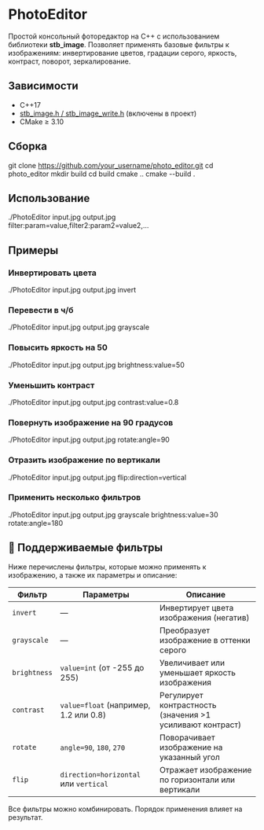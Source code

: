 # PhotoEditor

Простой консольный фоторедактор на C++ с использованием библиотеки **stb_image**. Позволяет применять базовые фильтры к изображениям: инвертирование цветов, градации серого, яркость, контраст, поворот, зеркалирование.

## Зависимости

- C++17
- [stb_image.h / stb_image_write.h](https://github.com/nothings/stb) (включены в проект)
- CMake ≥ 3.10

## Сборка

git clone https://github.com/your_username/photo_editor.git
cd photo_editor
mkdir build
cd build
cmake ..
cmake --build . 

## Использование

./PhotoEditor input.jpg output.jpg filter:param=value,filter2:param2=value2,...

## Примеры

### Инвертировать цвета
./PhotoEditor input.jpg output.jpg invert

### Перевести в ч/б
./PhotoEditor input.jpg output.jpg grayscale

### Повысить яркость на 50
./PhotoEditor input.jpg output.jpg brightness:value=50

### Уменьшить контраст
./PhotoEditor input.jpg output.jpg contrast:value=0.8

### Повернуть изображение на 90 градусов
./PhotoEditor input.jpg output.jpg rotate:angle=90

### Отразить изображение по вертикали
./PhotoEditor input.jpg output.jpg flip:direction=vertical

### Применить несколько фильтров
./PhotoEditor input.jpg output.jpg grayscale brightness:value=30 rotate:angle=180

## 🧠 Поддерживаемые фильтры

Ниже перечислены фильтры, которые можно применять к изображению, а также их параметры и описание:

| Фильтр        | Параметры                            | Описание                                                           |
|---------------|---------------------------------------|--------------------------------------------------------------------|
| `invert`      | —                                     | Инвертирует цвета изображения (негатив)                           |
| `grayscale`   | —                                     | Преобразует изображение в оттенки серого                          |
| `brightness`  | `value=int` (от -255 до 255)          | Увеличивает или уменьшает яркость изображения                     |
| `contrast`    | `value=float` (например, 1.2 или 0.8) | Регулирует контрастность (значения >1 усиливают контраст)         |
| `rotate`      | `angle=90`, `180`, `270`              | Поворачивает изображение на указанный угол                        |
| `flip`        | `direction=horizontal` или `vertical`| Отражает изображение по горизонтали или вертикали                |

Все фильтры можно комбинировать. Порядок применения влияет на результат.
